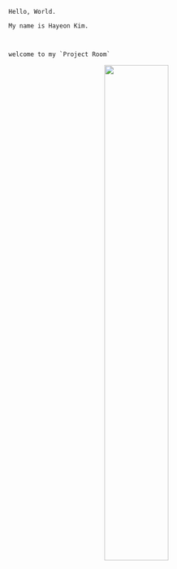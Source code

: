 ```
Hello, World. 

My name is Hayeon Kim.   



welcome to my `Project Room` 
```






<p align="center">
<img src= "http://hansworld.co.kr/files/attach/images/849/859/5ae0975bf70b5c1a201efa90679be5c6.png" width ='50%'>
</p>
 
                                                                                                                                    
                                                                                                                                     
